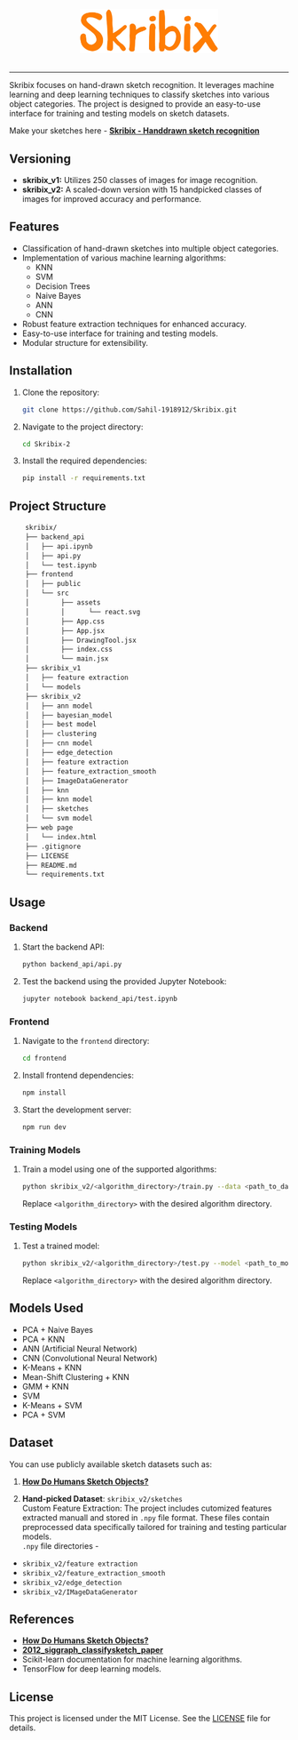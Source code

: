 <div align="center">
    <img src="skribixlogo.png" alt="Skribix Logo" width="250">
</div>

<br/>

---

Skribix focuses on hand-drawn sketch recognition. It leverages machine learning and deep learning techniques to classify sketches into various object categories. The project is designed to provide an easy-to-use interface for training and testing models on sketch datasets. </br>

Make your sketches here - [**Skribix - Handdrawn sketch recognition**](http://34.131.175.227/)

## Versioning
- **skribix_v1:** Utilizes 250 classes of images for image recognition.
- **skribix_v2:** A scaled-down version with 15 handpicked classes of images for improved accuracy and performance.

## Features
- Classification of hand-drawn sketches into multiple object categories.
- Implementation of various machine learning algorithms:
  - KNN
  - SVM
  - Decision Trees
  - Naive Bayes
  - ANN
  - CNN
- Robust feature extraction techniques for enhanced accuracy.
- Easy-to-use interface for training and testing models.
- Modular structure for extensibility.

## Installation
1. Clone the repository:
    ```bash
    git clone https://github.com/Sahil-1918912/Skribix.git
    ```
2. Navigate to the project directory:
    ```bash
    cd Skribix-2
    ```
3. Install the required dependencies:
    ```bash
    pip install -r requirements.txt
    ```

## Project Structure

```bash
    skribix/
    ├── backend_api   
    │   ├── api.ipynb
    │   ├── api.py
    │   └── test.ipynb         
    ├── frontend   
    │   ├── public
    │   └── src
    │        ├── assets
    │        │      └── react.svg
    │        ├── App.css
    │        ├── App.jsx
    │        ├── DrawingTool.jsx
    │        ├── index.css
    │        └── main.jsx
    ├── skribix_v1 
    │   ├── feature extraction   
    │   └── models  
    ├── skribix_v2   
    │   ├── ann model  
    │   ├── bayesian_model
    │   ├── best model
    │   ├── clustering
    │   ├── cnn model 
    │   ├── edge_detection
    │   ├── feature extraction
    │   ├── feature_extraction_smooth
    │   ├── ImageDataGenerator
    │   ├── knn
    │   ├── knn model
    │   ├── sketches
    │   └── svm model
    ├── web page 
    │   └── index.html               
    ├── .gitignore         
    ├── LICENSE                  
    ├── README.md
    └── requirements.txt
```

## Usage
### Backend
1. Start the backend API:
    ```bash
    python backend_api/api.py
    ```
2. Test the backend using the provided Jupyter Notebook:
    ```bash
    jupyter notebook backend_api/test.ipynb
    ```

### Frontend
1. Navigate to the `frontend` directory:
    ```bash
    cd frontend
    ```
2. Install frontend dependencies:
    ```bash
    npm install
    ```
3. Start the development server:
    ```bash
    npm run dev
    ```

### Training Models
1. Train a model using one of the supported algorithms:
    ```bash
    python skribix_v2/<algorithm_directory>/train.py --data <path_to_dataset>
    ```
   Replace `<algorithm_directory>` with the desired algorithm directory.

### Testing Models
1. Test a trained model:
    ```bash
    python skribix_v2/<algorithm_directory>/test.py --model <path_to_model> --data <path_to_test_data>
    ```
    Replace `<algorithm_directory>` with the desired algorithm directory.

## Models Used
- PCA + Naive Bayes
- PCA + KNN
- ANN (Artificial Neural Network)
- CNN (Convolutional Neural Network)
- K-Means + KNN
- Mean-Shift Clustering + KNN
- GMM + KNN
- SVM 
- K-Means + SVM
- PCA + SVM

## Dataset
You can use publicly available sketch datasets such as:
1. [**How Do Humans Sketch Objects?**](https://cybertron.cg.tu-berlin.de/eitz/projects/classifysketch/)

2. **Hand-picked Dataset**: `skribix_v2/sketches` </br>
Custom Feature Extraction: The project includes cutomized features extracted manuall and stored in `.npy` file format. These files contain preprocessed data specifically tailored for training and testing particular models. </br>
`.npy` file directories - 
- `skribix_v2/feature extraction`
- `skribix_v2/feature_extraction_smooth`
- `skribix_v2/edge_detection`
- `skribix_v2/IMageDataGenerator`

## References
- [**How Do Humans Sketch Objects?**](https://cybertron.cg.tu-berlin.de/eitz/projects/classifysketch/)
- [**2012_siggraph_classifysketch_paper**](https://cybertron.cg.tu-berlin.de/eitz/pdf/2012_siggraph_classifysketch.pdf)
- Scikit-learn documentation for machine learning algorithms.
- TensorFlow for deep learning models.

## License
This project is licensed under the MIT License. See the [LICENSE](LICENSE) file for details.
